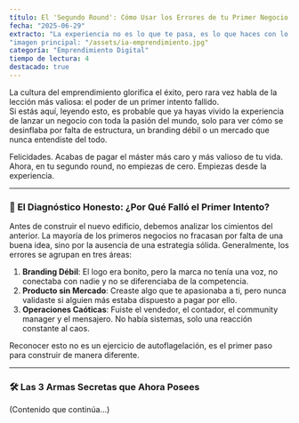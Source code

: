 ```yaml
---
título: El 'Segundo Round': Cómo Usar los Errores de tu Primer Negocio como Arma Secreta
fecha: "2025-06-29"
extracto: "La experiencia no es lo que te pasa, es lo que haces con lo que te pasa."
"imagen principal: "/assets/ia-emprendimiento.jpg"
categoría: "Emprendimiento Digital"
tiempo de lectura: 4
destacado: true
---
```


La cultura del emprendimiento glorifica el éxito, pero rara vez habla de la lección más valiosa: el poder de un primer intento fallido.  
Si estás aquí, leyendo esto, es probable que ya hayas vivido la experiencia de lanzar un negocio con toda la pasión del mundo, solo para ver cómo se desinflaba por falta de estructura, un branding débil o un mercado que nunca entendiste del todo.

Felicidades. Acabas de pagar el máster más caro y más valioso de tu vida. Ahora, en tu segundo round, no empiezas de cero. Empiezas desde la experiencia.

---

### 🧠 El Diagnóstico Honesto: ¿Por Qué Falló el Primer Intento?

Antes de construir el nuevo edificio, debemos analizar los cimientos del anterior. La mayoría de los primeros negocios no fracasan por falta de una buena idea, sino por la ausencia de una estrategia sólida. Generalmente, los errores se agrupan en tres áreas:

1. **Branding Débil**: El logo era bonito, pero la marca no tenía una voz, no conectaba con nadie y no se diferenciaba de la competencia.  
2. **Producto sin Mercado**: Creaste algo que te apasionaba a ti, pero nunca validaste si alguien más estaba dispuesto a pagar por ello.  
3. **Operaciones Caóticas**: Fuiste el vendedor, el contador, el community manager y el mensajero. No había sistemas, solo una reacción constante al caos.

Reconocer esto no es un ejercicio de autoflagelación, es el primer paso para construir de manera diferente.

---

### 🛠️ Las 3 Armas Secretas que Ahora Posees

(Contenido que continúa…)
